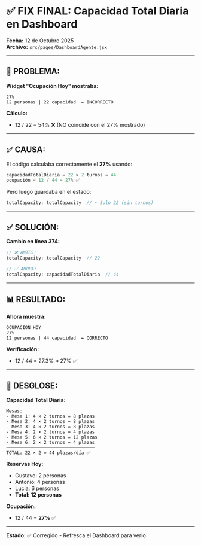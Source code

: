 # ✅ FIX FINAL: Capacidad Total Diaria en Dashboard

**Fecha:** 12 de Octubre 2025  
**Archivo:** `src/pages/DashboardAgente.jsx`

---

## 🐛 PROBLEMA:

**Widget "Ocupación Hoy" mostraba:**
```
27%
12 personas | 22 capacidad  ← INCORRECTO
```

**Cálculo:**
- 12 / 22 = 54% ❌ (NO coincide con el 27% mostrado)

---

## ✅ CAUSA:

El código calculaba correctamente el **27%** usando:
```javascript
capacidadTotalDiaria = 22 × 2 turnos = 44
ocupación = 12 / 44 = 27% ✅
```

Pero luego guardaba en el estado:
```javascript
totalCapacity: totalCapacity  // ← Solo 22 (sin turnos)
```

---

## ✅ SOLUCIÓN:

**Cambio en línea 374:**

```javascript
// ❌ ANTES:
totalCapacity: totalCapacity  // 22

// ✅ AHORA:
totalCapacity: capacidadTotalDiaria  // 44
```

---

## 📊 RESULTADO:

**Ahora muestra:**
```
OCUPACIÓN HOY
27%
12 personas | 44 capacidad  ← CORRECTO
```

**Verificación:**
- 12 / 44 = 27.3% ≈ 27% ✅

---

## 🎯 DESGLOSE:

**Capacidad Total Diaria:**
```
Mesas:
- Mesa 1: 4 × 2 turnos = 8 plazas
- Mesa 2: 4 × 2 turnos = 8 plazas
- Mesa 3: 4 × 2 turnos = 8 plazas
- Mesa 4: 2 × 2 turnos = 4 plazas
- Mesa 5: 6 × 2 turnos = 12 plazas
- Mesa 6: 2 × 2 turnos = 4 plazas
─────────────────────────────────
TOTAL: 22 × 2 = 44 plazas/día ✅
```

**Reservas Hoy:**
- Gustavo: 2 personas
- Antonio: 4 personas
- Lucia: 6 personas
- **Total: 12 personas**

**Ocupación:**
- 12 / 44 = **27%** ✅

---

**Estado:** ✅ Corregido - Refresca el Dashboard para verlo

